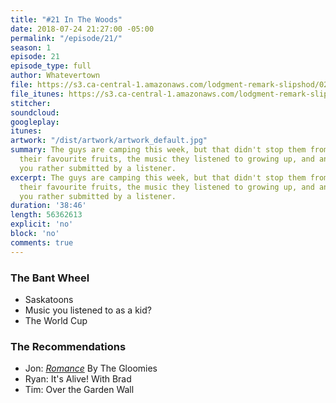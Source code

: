 ```yaml
---
title: "#21 In The Woods"
date: 2018-07-24 21:27:00 -05:00
permalink: "/episode/21/"
season: 1
episode: 21
episode_type: full
author: Whatevertown
file: https://s3.ca-central-1.amazonaws.com/lodgment-remark-slipshod/021.mp3
file_itunes: https://s3.ca-central-1.amazonaws.com/lodgment-remark-slipshod/021.m4a
stitcher:
soundcloud:
googleplay:
itunes:
artwork: "/dist/artwork/artwork_default.jpg"
summary: The guys are camping this week, but that didn't stop them from talking about
  their favourite fruits, the music they listened to growing up, and answering a would
  you rather submitted by a listener.
excerpt: The guys are camping this week, but that didn't stop them from talking about
  their favourite fruits, the music they listened to growing up, and answering a would
  you rather submitted by a listener.
duration: '38:46'
length: 56362613
explicit: 'no'
block: 'no'
comments: true
---
```


### The Bant Wheel
- Saskatoons
- Music you listened to as a kid?
- The World Cup

### The Recommendations
- Jon: *[Romance](spotify:album:2TdOaoer2ct2VUmQjv4f4w)* By The Gloomies
- Ryan: It's Alive! With Brad
- Tim: Over the Garden Wall
